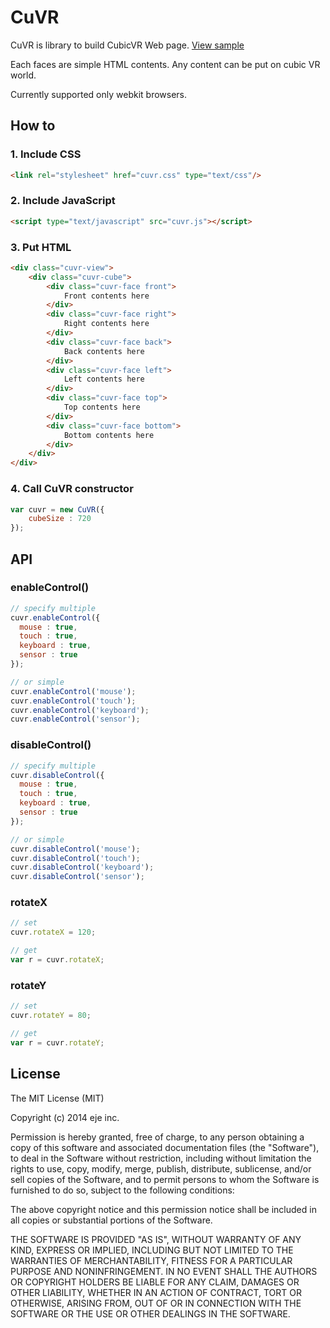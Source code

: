 CuVR
=====

CuVR is library to build CubicVR Web page. [View sample](http://ejeinc.github.io/CuVR/)

Each faces are simple HTML contents. Any content can be put on cubic VR world.

Currently supported only webkit browsers.

## How to

### 1. Include CSS

```html
<link rel="stylesheet" href="cuvr.css" type="text/css"/>
```

### 2. Include JavaScript

```html
<script type="text/javascript" src="cuvr.js"></script>
```

### 3. Put HTML

```html
<div class="cuvr-view">
	<div class="cuvr-cube">
		<div class="cuvr-face front">
			Front contents here
		</div>
		<div class="cuvr-face right">
			Right contents here
		</div>
		<div class="cuvr-face back">
			Back contents here
		</div>
		<div class="cuvr-face left">
			Left contents here
		</div>
		<div class="cuvr-face top">
			Top contents here
		</div>
		<div class="cuvr-face bottom">
			Bottom contents here
		</div>
	</div>
</div>
```

### 4. Call CuVR constructor

```JavaScript		
var cuvr = new CuVR({
	cubeSize : 720
});
```

## API

### enableControl()

```JavaScript
// specify multiple
cuvr.enableControl({
  mouse : true,
  touch : true,
  keyboard : true,
  sensor : true
});

// or simple
cuvr.enableControl('mouse');
cuvr.enableControl('touch');
cuvr.enableControl('keyboard');
cuvr.enableControl('sensor');
```

### disableControl()

```JavaScript
// specify multiple
cuvr.disableControl({
  mouse : true,
  touch : true,
  keyboard : true,
  sensor : true
});

// or simple
cuvr.disableControl('mouse');
cuvr.disableControl('touch');
cuvr.disableControl('keyboard');
cuvr.disableControl('sensor');
```

### rotateX

```JavaScript
// set
cuvr.rotateX = 120;

// get
var r = cuvr.rotateX;
```

### rotateY

```JavaScript
// set
cuvr.rotateY = 80;

// get
var r = cuvr.rotateY;
```

## License

The MIT License (MIT)

Copyright (c) 2014 eje inc.

Permission is hereby granted, free of charge, to any person obtaining a copy
of this software and associated documentation files (the "Software"), to deal
in the Software without restriction, including without limitation the rights
to use, copy, modify, merge, publish, distribute, sublicense, and/or sell
copies of the Software, and to permit persons to whom the Software is
furnished to do so, subject to the following conditions:

The above copyright notice and this permission notice shall be included in
all copies or substantial portions of the Software.

THE SOFTWARE IS PROVIDED "AS IS", WITHOUT WARRANTY OF ANY KIND, EXPRESS OR
IMPLIED, INCLUDING BUT NOT LIMITED TO THE WARRANTIES OF MERCHANTABILITY,
FITNESS FOR A PARTICULAR PURPOSE AND NONINFRINGEMENT. IN NO EVENT SHALL THE
AUTHORS OR COPYRIGHT HOLDERS BE LIABLE FOR ANY CLAIM, DAMAGES OR OTHER
LIABILITY, WHETHER IN AN ACTION OF CONTRACT, TORT OR OTHERWISE, ARISING FROM,
OUT OF OR IN CONNECTION WITH THE SOFTWARE OR THE USE OR OTHER DEALINGS IN
THE SOFTWARE.
